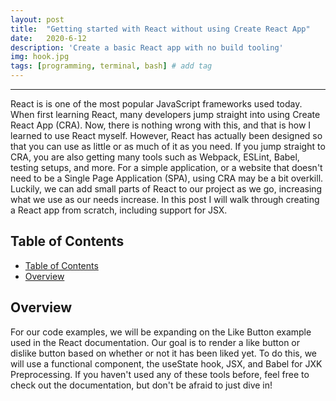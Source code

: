 ```yaml
---
layout: post
title:  "Getting started with React without using Create React App"
date:   2020-6-12
description: 'Create a basic React app with no build tooling'
img: hook.jpg
tags: [programming, terminal, bash] # add tag
---
```

---

React is is one of the most popular JavaScript frameworks used today. When first learning React, many developers jump straight into using Create React App (CRA). Now, there is nothing wrong with this, and that is how I learned to use React myself. However, React has actually been designed so that you can use as little or as much of it as you need. If you jump straight to CRA, you are also getting many tools such as Webpack, ESLint, Babel, testing setups, and more. For a simple application, or a website that doesn't need to be a Single Page Application (SPA), using CRA may be a bit overkill. Luckily, we can add small parts of React to our project as we go, increasing what we use as our needs increase. In this post I will walk through creating a React app from scratch, including support for JSX.

## Table of Contents

- [Table of Contents](#table-of-contents)
- [Overview](#overview)

## Overview

For our code examples, we will be expanding on the Like Button example used in the React documentation. Our goal is to render a like button or dislike button based on whether or not it has been liked yet. To do this, we will use a functional component, the useState hook, JSX, and Babel for JXK Preprocessing. If you haven't used any of these tools before, feel free to check out the documentation, but don't be afraid to just dive in!

